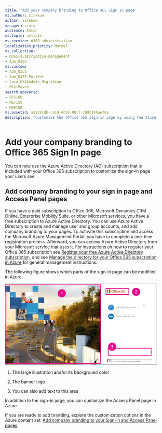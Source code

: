 ```yaml
---
title: "Add your company branding to Office 365 Sign In page"
ms.author: sirkkuw
author: Sirkkuw
manager: scotv
audience: Admin
ms.topic: article
ms.service: o365-administration
localization_priority: Normal
ms.collection: 
- M365-subscription-management 
- Adm_O365
ms.custom:
- Adm_O365
- Adm_O365_FullSet
- Core_O365Admin_Migration
- MiniMaven
search.appverid:
- BCS160
- MET150
- MOE150
ms.assetid: a1229cdb-ce19-4da5-90c7-2b9b146aef0a
description: "Customize the Office 365 sign-in page by using the Azure Active Directory. You can add an illustration, a logo, and text to the sign-in page."
---
```


# Add your company branding to Office 365 Sign In page

 You can now use the Azure Active Directory (AD) subscription that is included with your Office 365 subscription to customize the sign-in page your users see. 
  
## Add company branding to your sign in page and Access Panel pages

If you have a paid subscription to Office 365, Microsoft Dynamics CRM Online, Enterprise Mobility Suite, or other Microsoft services, you have a free subscription to Azure Active Directory. You can use Azure Active Directory to create and manage user and group accounts, and add company branding to your pages. To activate this subscription and access the Microsoft Azure Management Portal, you have to complete a one-time registration process. Afterward, you can access Azure Active Directory from your Microsoft service that uses it. For instructions on how to register your Office 365 subscription see [Register your free Azure Active Directory subscription](https://go.microsoft.com/fwlink/p/?LinkID=527966), and see [Manage the directory for your Office 365 subscription in Azure](https://go.microsoft.com/fwlink/p/?LinkId=620076) for general management instructions. 
  
The following figure shows which parts of the sign-in page can be modified in Azure.
  
![Areas of the Office 365  sing-in page you can customize.](../media/1cc2b13b-08d5-4de0-acdc-fc2ae62799a9.JPG)
  
1. The large illustration and/or its background color
    
2. The banner logo
    
3. You can also add text to this area
    
In addition to the sign-in page, you can customize the Access Panel page in Azure.
  
If you are ready to add branding, explore the customization options in the Azure content set: [Add company branding to your Sign-in and Access Panel pages](https://go.microsoft.com/fwlink/p/?LinkId=620077).
  

